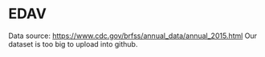 # EDAV
Data source: https://www.cdc.gov/brfss/annual_data/annual_2015.html
Our dataset is too big to upload into github. 
